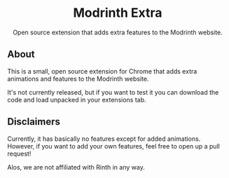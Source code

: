 <div align="center">
  <h1>Modrinth Extra</h1>
  <p align="center">
    Open source extension that adds extra features to the Modrinth website.
  </p>
</div>

## About

This is a small, open source extension for Chrome that adds extra animations and features to the Modrinth website.

It's not currently released, but if you want to test it you can download the code and load unpacked in your extensions tab.

## Disclaimers 

Currently, it has basically no features except for added animations. However, if you want to add your own features, feel free to open up a pull request!

Alos, we are not affiliated with Rinth in any way.
